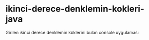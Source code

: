 # ikinci-derece-denklemin-kokleri-java
Girilen ikinci derece denklemin köklerini bulan console uygulaması
